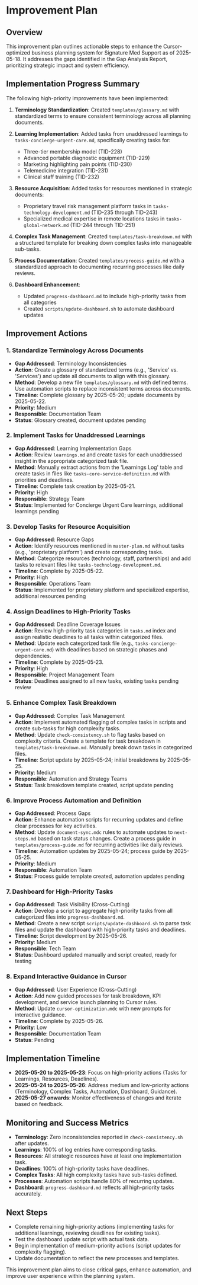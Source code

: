 <!-- Improvement Plan for Cursor-Based Planning System. Last updated: 2025-05-18 -->

# Improvement Plan

## Overview
This improvement plan outlines actionable steps to enhance the Cursor-optimized business planning system for Signature Med Support as of 2025-05-18. It addresses the gaps identified in the Gap Analysis Report, prioritizing strategic impact and system efficiency.

## Implementation Progress Summary
The following high-priority improvements have been implemented:

1. **Terminology Standardization**: Created `templates/glossary.md` with standardized terms to ensure consistent terminology across all planning documents.

2. **Learning Implementation**: Added tasks from unaddressed learnings to `tasks-concierge-urgent-care.md`, specifically creating tasks for:
   - Three-tier membership model (TID-228)
   - Advanced portable diagnostic equipment (TID-229)
   - Marketing highlighting pain points (TID-230)
   - Telemedicine integration (TID-231)
   - Clinical staff training (TID-232)

3. **Resource Acquisition**: Added tasks for resources mentioned in strategic documents:
   - Proprietary travel risk management platform tasks in `tasks-technology-development.md` (TID-235 through TID-243)
   - Specialized medical expertise in remote locations tasks in `tasks-global-network.md` (TID-244 through TID-251)

4. **Complex Task Management**: Created `templates/task-breakdown.md` with a structured template for breaking down complex tasks into manageable sub-tasks.

5. **Process Documentation**: Created `templates/process-guide.md` with a standardized approach to documenting recurring processes like daily reviews.

6. **Dashboard Enhancement**: 
   - Updated `progress-dashboard.md` to include high-priority tasks from all categories
   - Created `scripts/update-dashboard.sh` to automate dashboard updates

## Improvement Actions

### 1. Standardize Terminology Across Documents
- **Gap Addressed**: Terminology Inconsistencies
- **Action**: Create a glossary of standardized terms (e.g., 'Service' vs. 'Services') and update all documents to align with this glossary.
- **Method**: Develop a new file `templates/glossary.md` with defined terms. Use automation scripts to replace inconsistent terms across documents.
- **Timeline**: Complete glossary by 2025-05-20; update documents by 2025-05-22.
- **Priority**: Medium
- **Responsible**: Documentation Team
- **Status**: Glossary created, document updates pending

### 2. Implement Tasks for Unaddressed Learnings
- **Gap Addressed**: Learning Implementation Gaps
- **Action**: Review `learnings.md` and create tasks for each unaddressed insight in the appropriate categorized task file.
- **Method**: Manually extract actions from the 'Learnings Log' table and create tasks in files like `tasks-core-service-definition.md` with priorities and deadlines.
- **Timeline**: Complete task creation by 2025-05-21.
- **Priority**: High
- **Responsible**: Strategy Team
- **Status**: Implemented for Concierge Urgent Care learnings, additional learnings pending

### 3. Develop Tasks for Resource Acquisition
- **Gap Addressed**: Resource Gaps
- **Action**: Identify resources mentioned in `master-plan.md` without tasks (e.g., 'proprietary platform') and create corresponding tasks.
- **Method**: Categorize resources (technology, staff, partnerships) and add tasks to relevant files like `tasks-technology-development.md`.
- **Timeline**: Complete by 2025-05-22.
- **Priority**: High
- **Responsible**: Operations Team
- **Status**: Implemented for proprietary platform and specialized expertise, additional resources pending

### 4. Assign Deadlines to High-Priority Tasks
- **Gap Addressed**: Deadline Coverage Issues
- **Action**: Review high-priority task categories in `tasks.md` index and assign realistic deadlines to all tasks within categorized files.
- **Method**: Update each categorized task file (e.g., `tasks-concierge-urgent-care.md`) with deadlines based on strategic phases and dependencies.
- **Timeline**: Complete by 2025-05-23.
- **Priority**: High
- **Responsible**: Project Management Team
- **Status**: Deadlines assigned to all new tasks, existing tasks pending review

### 5. Enhance Complex Task Breakdown
- **Gap Addressed**: Complex Task Management
- **Action**: Implement automated flagging of complex tasks in scripts and create sub-tasks for high complexity tasks.
- **Method**: Update `check-consistency.sh` to flag tasks based on complexity criteria. Create a template for task breakdown in `templates/task-breakdown.md`. Manually break down tasks in categorized files.
- **Timeline**: Script update by 2025-05-24; initial breakdowns by 2025-05-25.
- **Priority**: Medium
- **Responsible**: Automation and Strategy Teams
- **Status**: Task breakdown template created, script update pending

### 6. Improve Process Automation and Definition
- **Gap Addressed**: Process Gaps
- **Action**: Enhance automation scripts for recurring updates and define clear processes for key activities.
- **Method**: Update `document-sync.mdc` rules to automate updates to `next-steps.md` based on task status changes. Create a process guide in `templates/process-guide.md` for recurring activities like daily reviews.
- **Timeline**: Automation updates by 2025-05-24; process guide by 2025-05-25.
- **Priority**: Medium
- **Responsible**: Automation Team
- **Status**: Process guide template created, automation updates pending

### 7. Dashboard for High-Priority Tasks
- **Gap Addressed**: Task Visibility (Cross-Cutting)
- **Action**: Develop a script to aggregate high-priority tasks from all categorized files into `progress-dashboard.md`.
- **Method**: Create a new script `scripts/update-dashboard.sh` to parse task files and update the dashboard with high-priority tasks and deadlines.
- **Timeline**: Script development by 2025-05-26.
- **Priority**: Medium
- **Responsible**: Tech Team
- **Status**: Dashboard updated manually and script created, ready for testing

### 8. Expand Interactive Guidance in Cursor
- **Gap Addressed**: User Experience (Cross-Cutting)
- **Action**: Add new guided processes for task breakdown, KPI development, and service launch planning to Cursor rules.
- **Method**: Update `cursor-optimization.mdc` with new prompts for interactive guidance.
- **Timeline**: Complete by 2025-05-26.
- **Priority**: Low
- **Responsible**: Documentation Team
- **Status**: Pending

## Implementation Timeline
- **2025-05-20 to 2025-05-23**: Focus on high-priority actions (Tasks for Learnings, Resources, Deadlines).
- **2025-05-24 to 2025-05-26**: Address medium and low-priority actions (Terminology, Complex Tasks, Automation, Dashboard, Guidance).
- **2025-05-27 onwards**: Monitor effectiveness of changes and iterate based on feedback.

## Monitoring and Success Metrics
- **Terminology**: Zero inconsistencies reported in `check-consistency.sh` after updates.
- **Learnings**: 100% of log entries have corresponding tasks.
- **Resources**: All strategic resources have at least one implementation task.
- **Deadlines**: 100% of high-priority tasks have deadlines.
- **Complex Tasks**: All high complexity tasks have sub-tasks defined.
- **Processes**: Automation scripts handle 80% of recurring updates.
- **Dashboard**: `progress-dashboard.md` reflects all high-priority tasks accurately.

## Next Steps
- Complete remaining high-priority actions (implementing tasks for additional learnings, reviewing deadlines for existing tasks).
- Test the dashboard update script with actual task data.
- Begin implementation of medium-priority actions (script updates for complexity flagging).
- Update documentation to reflect the new processes and templates.

This improvement plan aims to close critical gaps, enhance automation, and improve user experience within the planning system. 
